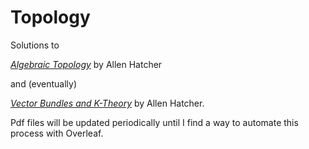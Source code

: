 # Topology

Solutions to

*[Algebraic Topology](https://pi.math.cornell.edu/~hatcher/AT/AT.pdf)* by Allen Hatcher

and (eventually)

*[Vector Bundles and K-Theory](https://pi.math.cornell.edu/~hatcher/VBKT/VB.pdf)* by Allen Hatcher.

Pdf files will be updated periodically until I find a way to automate this process with Overleaf.
